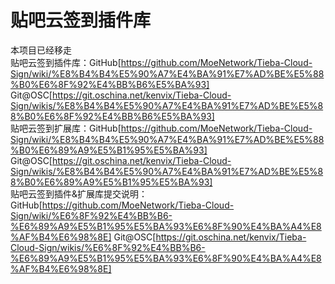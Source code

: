 # 贴吧云签到插件库
本项目已经移走            
贴吧云签到插件库：GitHub[https://github.com/MoeNetwork/Tieba-Cloud-Sign/wiki/%E8%B4%B4%E5%90%A7%E4%BA%91%E7%AD%BE%E5%88%B0%E6%8F%92%E4%BB%B6%E5%BA%93] Git@OSC[https://git.oschina.net/kenvix/Tieba-Cloud-Sign/wikis/%E8%B4%B4%E5%90%A7%E4%BA%91%E7%AD%BE%E5%88%B0%E6%8F%92%E4%BB%B6%E5%BA%93]               
贴吧云签到扩展库：GitHub[https://github.com/MoeNetwork/Tieba-Cloud-Sign/wiki/%E8%B4%B4%E5%90%A7%E4%BA%91%E7%AD%BE%E5%88%B0%E6%89%A9%E5%B1%95%E5%BA%93] Git@OSC[https://git.oschina.net/kenvix/Tieba-Cloud-Sign/wikis/%E8%B4%B4%E5%90%A7%E4%BA%91%E7%AD%BE%E5%88%B0%E6%89%A9%E5%B1%95%E5%BA%93]                                      
贴吧云签到插件&扩展库提交说明：GitHub[https://github.com/MoeNetwork/Tieba-Cloud-Sign/wiki/%E6%8F%92%E4%BB%B6-%E6%89%A9%E5%B1%95%E5%BA%93%E6%8F%90%E4%BA%A4%E8%AF%B4%E6%98%8E] Git@OSC[https://git.oschina.net/kenvix/Tieba-Cloud-Sign/wikis/%E6%8F%92%E4%BB%B6-%E6%89%A9%E5%B1%95%E5%BA%93%E6%8F%90%E4%BA%A4%E8%AF%B4%E6%98%8E]                
